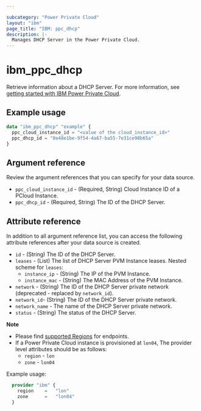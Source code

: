 ```yaml
---

subcategory: "Power Private Cloud"
layout: "ibm"
page_title: "IBM: ppc_dhcp"
description: |-
  Manages DHCP Server in the Power Private Cloud.
---
```


# ibm_ppc_dhcp

Retrieve information about a DHCP Server. For more information, see [getting started with IBM Power Private Cloud](https://cloud.ibm.com/docs/power-iaas?topic=power-iaas-getting-started).

## Example usage

```terraform
data "ibm_ppc_dhcp" "example" {
  ppc_cloud_instance_id = "<value of the cloud_instance_id>"
  ppc_dhcp_id = "0e48e1be-9f54-4a67-ba55-7e31ce98b65a"
}
```

## Argument reference
Review the argument references that you can specify for your data source.

- `ppc_cloud_instance_id` - (Required, String) Cloud Instance ID of a PCloud Instance.
- `ppc_dhcp_id` - (Required, String) The ID of the DHCP Server.

## Attribute reference
In addition to all argument reference list, you can access the following attribute references after your data source is created.

- `id` - (String) The ID of the DHCP Server.
- `leases` - (List) The list of DHCP Server PVM Instance leases.
  Nested scheme for `leases`:
  - `instance_ip` - (String) The IP of the PVM Instance.
  - `instance_mac` - (String) The MAC Address of the PVM Instance.
- `network` - (String) The ID of the DHCP Server private network (deprecated - replaced by `network_id`).
- `network_id`- (String) The ID of the DHCP Server private network.
- `network_name` - The name of the DHCP Server private network.
- `status` - (String) The status of the DHCP Server.

**Note**

* Please find [supported Regions](https://cloud.ibm.com/apidocs/power-cloud#endpoint) for endpoints.
* If a Power Private Cloud instance is provisioned at `lon04`, The provider level attributes should be as follows:
  * `region` - `lon`
  * `zone` - `lon04`

Example usage:

  ```terraform
    provider "ibm" {
      region    =   "lon"
      zone      =   "lon04"
    }
  ```